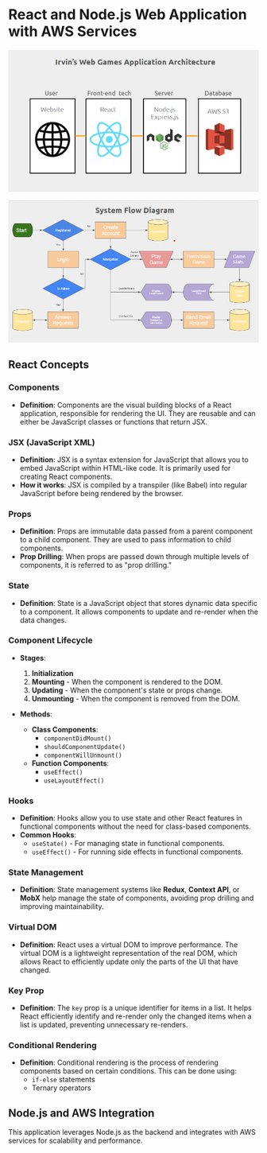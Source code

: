 # React and Node.js Web Application with AWS Services
![alt text](image.png)

![alt text](image-1.png)
## React Concepts

### Components
- **Definition**: Components are the visual building blocks of a React application, responsible for rendering the UI. They are reusable and can either be JavaScript classes or functions that return JSX.
  
### JSX (JavaScript XML)
- **Definition**: JSX is a syntax extension for JavaScript that allows you to embed JavaScript within HTML-like code. It is primarily used for creating React components.
- **How it works**: JSX is compiled by a transpiler (like Babel) into regular JavaScript before being rendered by the browser.

### Props
- **Definition**: Props are immutable data passed from a parent component to a child component. They are used to pass information to child components.
- **Prop Drilling**: When props are passed down through multiple levels of components, it is referred to as "prop drilling."

### State
- **Definition**: State is a JavaScript object that stores dynamic data specific to a component. It allows components to update and re-render when the data changes.

### Component Lifecycle
- **Stages**:
  1. **Initialization**
  2. **Mounting** - When the component is rendered to the DOM.
  3. **Updating** - When the component's state or props change.
  4. **Unmounting** - When the component is removed from the DOM.

- **Methods**:
  - **Class Components**:
    - `componentDidMount()`
    - `shouldComponentUpdate()`
    - `componentWillUnmount()`
  - **Function Components**:
    - `useEffect()`
    - `useLayoutEffect()`

### Hooks
- **Definition**: Hooks allow you to use state and other React features in functional components without the need for class-based components.
- **Common Hooks**:
  - `useState()` - For managing state in functional components.
  - `useEffect()` - For running side effects in functional components.

### State Management
- **Definition**: State management systems like **Redux**, **Context API**, or **MobX** help manage the state of components, avoiding prop drilling and improving maintainability.

### Virtual DOM
- **Definition**: React uses a virtual DOM to improve performance. The virtual DOM is a lightweight representation of the real DOM, which allows React to efficiently update only the parts of the UI that have changed.

### Key Prop
- **Definition**: The `key` prop is a unique identifier for items in a list. It helps React efficiently identify and re-render only the changed items when a list is updated, preventing unnecessary re-renders.

### Conditional Rendering
- **Definition**: Conditional rendering is the process of rendering components based on certain conditions. This can be done using:
  - `if-else` statements
  - Ternary operators

## Node.js and AWS Integration
This application leverages Node.js as the backend and integrates with AWS services for scalability and performance.
